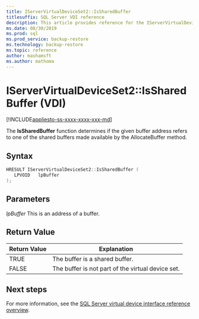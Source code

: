 ```yaml
---
title: IServerVirtualDeviceSet2::IsSharedBuffer
titlesuffix: SQL Server VDI reference
description: This article provides reference for the IServerVirtualDeviceSet2::IsSharedBuffer command.
ms.date: 08/30/2019
ms.prod: sql
ms.prod_service: backup-restore
ms.technology: backup-restore
ms.topic: reference
author: mashamsft
ms.author: mathoma
---
```


# IServerVirtualDeviceSet2::IsSharedBuffer (VDI)

[!INCLUDE[appliesto-ss-xxxx-xxxx-xxx-md](../../../includes/applies-to-version/sqlserver.md)]

The **IsSharedBuffer** function determines if the given buffer address refers to one of the shared buffers made available by the AllocateBuffer method.

## Syntax

```c
HRESULT IServerVirtualDeviceSet2::IsSharedBuffer (
   LPVOID   lpBuffer
);
```

## Parameters

*lpBuffer*
This is an address of a buffer.

## Return Value

|Return Value | Explanation |
|---|---|
| TRUE | The buffer is a shared buffer. |
| FALSE | The buffer is not part of the virtual device set. |

## Next steps

For more information, see the [SQL Server virtual device interface reference overview](reference-virtual-device-interface.md).